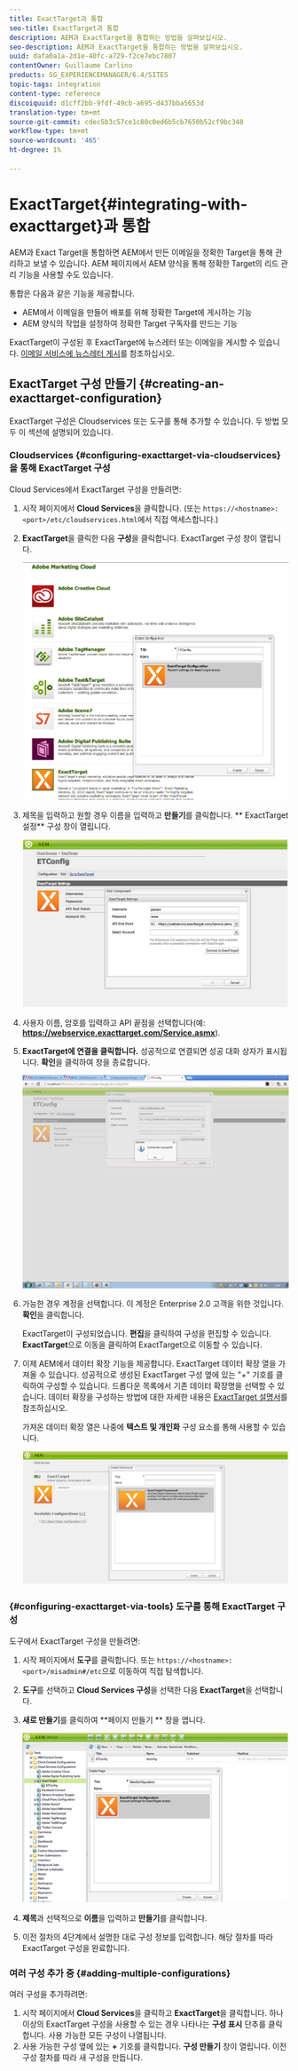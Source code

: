 ```yaml
---
title: ExactTarget과 통합
seo-title: ExactTarget과 통합
description: AEM과 ExactTarget을 통합하는 방법을 살펴보십시오.
seo-description: AEM과 ExactTarget을 통합하는 방법을 살펴보십시오.
uuid: dafa0a1a-2d1e-40fc-a729-f2ce7ebc7807
contentOwner: Guillaume Carlino
products: SG_EXPERIENCEMANAGER/6.4/SITES
topic-tags: integration
content-type: reference
discoiquuid: d1cff2bb-9fdf-49cb-a695-d437bba5653d
translation-type: tm+mt
source-git-commit: cdec5b3c57ce1c80c0ed6b5cb7650b52cf9bc340
workflow-type: tm+mt
source-wordcount: '465'
ht-degree: 1%

---
```



# ExactTarget{#integrating-with-exacttarget}과 통합

AEM과 Exact Target을 통합하면 AEM에서 만든 이메일을 정확한 Target을 통해 관리하고 보낼 수 있습니다. AEM 페이지에서 AEM 양식을 통해 정확한 Target의 리드 관리 기능을 사용할 수도 있습니다.

통합은 다음과 같은 기능을 제공합니다.

* AEM에서 이메일을 만들어 배포를 위해 정확한 Target에 게시하는 기능
* AEM 양식의 작업을 설정하여 정확한 Target 구독자를 만드는 기능

ExactTarget이 구성된 후 ExactTarget에 뉴스레터 또는 이메일을 게시할 수 있습니다. [이메일 서비스에 뉴스레터 게시](/help/sites-authoring/personalization.md)를 참조하십시오.

## ExactTarget 구성 만들기 {#creating-an-exacttarget-configuration}

ExactTarget 구성은 Cloudservices 또는 도구를 통해 추가할 수 있습니다. 두 방법 모두 이 섹션에 설명되어 있습니다.

### Cloudservices {#configuring-exacttarget-via-cloudservices}을 통해 ExactTarget 구성

Cloud Services에서 ExactTarget 구성을 만들려면:

1. 시작 페이지에서 **Cloud Services**&#x200B;을 클릭합니다. (또는 `https://<hostname>:<port>/etc/cloudservices.html`에서 직접 액세스합니다.)
1. **ExactTarget**&#x200B;을 클릭한 다음 **구성**&#x200B;을 클릭합니다. ExactTarget 구성 창이 열립니다.

   ![chlimage_1-182](assets/chlimage_1-182.png)

1. 제목을 입력하고 원할 경우 이름을 입력하고 **만들기**&#x200B;를 클릭합니다. ** ExactTarget 설정** 구성 창이 열립니다.

   ![chlimage_1-31](assets/chlimage_1-31.jpeg)

1. 사용자 이름, 암호를 입력하고 API 끝점을 선택합니다(예: **https://webservice.exacttarget.com/Service.asmx**).
1. **ExactTarget에 연결을 클릭합니다.** 성공적으로 연결되면 성공 대화 상자가 표시됩니다. **확인**&#x200B;을 클릭하여 창을 종료합니다.

   ![chlimage_1-32](assets/chlimage_1-32.jpeg)

1. 가능한 경우 계정을 선택합니다. 이 계정은 Enterprise 2.0 고객을 위한 것입니다. **확인**&#x200B;을 클릭합니다.

   ExactTarget이 구성되었습니다. **편집**&#x200B;을 클릭하여 구성을 편집할 수 있습니다. **ExactTarget**&#x200B;으로 이동을 클릭하여 ExactTarget으로 이동할 수 있습니다.

1. 이제 AEM에서 데이터 확장 기능을 제공합니다. ExactTarget 데이터 확장 열을 가져올 수 있습니다. 성공적으로 생성된 ExactTarget 구성 옆에 있는 &quot;+&quot; 기호를 클릭하여 구성할 수 있습니다. 드롭다운 목록에서 기존 데이터 확장명을 선택할 수 있습니다. 데이터 확장을 구성하는 방법에 대한 자세한 내용은 [ExactTarget 설명서](https://help.exacttarget.com/en/documentation/exacttarget/subscribers/data_extensions_and_data_relationships)를 참조하십시오.

   가져온 데이터 확장 열은 나중에 **텍스트 및 개인화** 구성 요소를 통해 사용할 수 있습니다.

   ![chlimage_1-33](assets/chlimage_1-33.jpeg)

### {#configuring-exacttarget-via-tools} 도구를 통해 ExactTarget 구성

도구에서 ExactTarget 구성을 만들려면:

1. 시작 페이지에서 **도구**&#x200B;를 클릭합니다. 또는 `https://<hostname>:<port>/misadmin#/etc`으로 이동하여 직접 탐색합니다.
1. **도구**&#x200B;를 선택하고 **Cloud Services 구성**&#x200B;을 선택한 다음 **ExactTarget**&#x200B;을 선택합니다.
1. **새로 만들기**&#x200B;를 클릭하여 **페이지 만들기 ** 창을 엽니다.

   ![chlimage_1-34](assets/chlimage_1-34.jpeg)

1. **제목**&#x200B;과 선택적으로 **이름**&#x200B;을 입력하고 **만들기**&#x200B;를 클릭합니다.
1. 이전 절차의 4단계에서 설명한 대로 구성 정보를 입력합니다. 해당 절차를 따라 ExactTarget 구성을 완료합니다.

### 여러 구성 추가 중 {#adding-multiple-configurations}

여러 구성을 추가하려면:

1. 시작 페이지에서 **Cloud Services**&#x200B;을 클릭하고 **ExactTarget**&#x200B;을 클릭합니다. 하나 이상의 ExactTarget 구성을 사용할 수 있는 경우 나타나는 **구성 표시** 단추를 클릭합니다. 사용 가능한 모든 구성이 나열됩니다.
1. 사용 가능한 구성 옆에 있는 **+** 기호를 클릭합니다. **구성 만들기** 창이 열립니다. 이전 구성 절차를 따라 새 구성을 만듭니다.

